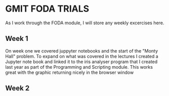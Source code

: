 # GMIT FODA TRIALS
As I work through the FODA module, I will store any weekly excercises here.

## Week 1
On week one we covered juppyter notebooks and the start of the "Monty Hall" problem. To expand on what was covered in the lectures I created a Jupyter note book and linked it to the iris analyser program that I created last year as part of the Programming and Scripting module. This works great with the graphic returning nicely in the browser window


## Week 2